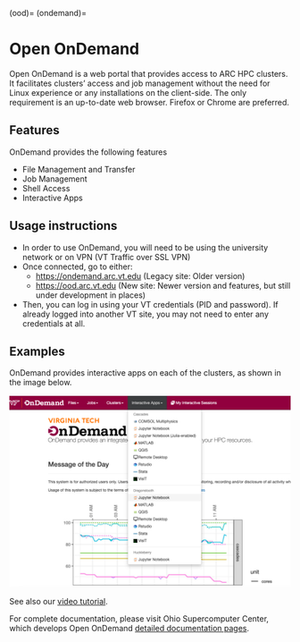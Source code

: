 (ood)=
(ondemand)=

# Open OnDemand

Open OnDemand is a web portal that provides access to ARC HPC clusters. It facilitates clusters’ access and job management without the need for Linux experience or any installations on the client-side. The only requirement is an up-to-date web browser. Firefox or Chrome are preferred.

## Features
OnDemand provides the following features

- File Management and Transfer
- Job Management
- Shell Access
- Interactive Apps

## Usage instructions

- In order to use OnDemand, you will need to be using the university network or on VPN (VT Traffic over SSL VPN)
- Once connected, go to either:
  - <https://ondemand.arc.vt.edu> (Legacy site: Older version)
  - <https://ood.arc.vt.edu> (New site: Newer version and features, but still under development in places)
- Then, you can log in using your VT credentials (PID and password). If already logged into another VT site, you may not need to enter any credentials at all.

## Examples

OnDemand provides interactive apps on each of the clusters, as shown in the image below.

![](ood.png)

See also our [video tutorial](https://video.vt.edu/media/ARCA+Open+OnDemand+for+Browser-based+Cluster+Access/1_nkp1ebuu/176584251 "Open OnDemand").

For complete documentation, please visit Ohio Supercomputer Center, which develops Open OnDemand [detailed documentation pages](https://www.osc.edu/resources/online_portals/ondemand).
